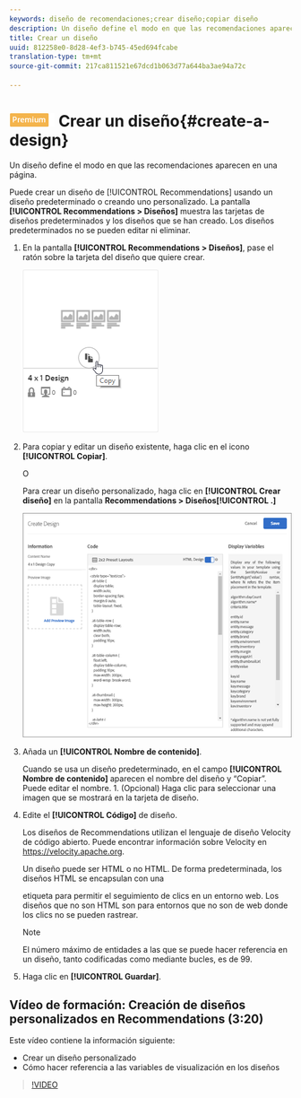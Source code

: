 ```yaml
---
keywords: diseño de recomendaciones;crear diseño;copiar diseño
description: Un diseño define el modo en que las recomendaciones aparecen en una página.
title: Crear un diseño
uuid: 812258e0-8d28-4ef3-b745-45ed694fcabe
translation-type: tm+mt
source-git-commit: 217ca811521e67dcd1b063d77a644ba3ae94a72c

---
```



# ![PREMIUM](/help/assets/premium.png) Crear un diseño{#create-a-design}

Un diseño define el modo en que las recomendaciones aparecen en una página.

Puede crear un diseño de [!UICONTROL Recommendations] usando un diseño predeterminado o creando uno personalizado. La pantalla **[!UICONTROL Recommendations &gt; Diseños]** muestra las tarjetas de diseños predeterminados y los diseños que se han creado. Los diseños predeterminados no se pueden editar ni eliminar.

1. En la pantalla **[!UICONTROL Recommendations &gt; Diseños]**, pase el ratón sobre la tarjeta del diseño que quiere crear.

   ![](assets/Card_CopyDesign.png)

1. Para copiar y editar un diseño existente, haga clic en el icono **[!UICONTROL Copiar]**.

   O

   Para crear un diseño personalizado, haga clic en **[!UICONTROL Crear diseño]** en la pantalla **Recommendations &gt; Diseños[!UICONTROL .]**

   ![](assets/createDesign.png)

1. Añada un **[!UICONTROL Nombre de contenido]**.

   Cuando se usa un diseño predeterminado, en el campo **[!UICONTROL Nombre de contenido]** aparecen el nombre del diseño y “Copiar”. Puede editar el nombre. 1. (Opcional) Haga clic para seleccionar una imagen que se mostrará en la tarjeta de diseño.
1. Edite el **[!UICONTROL Código]** de diseño.

   Los diseños de Recommendations utilizan el lenguaje de diseño Velocity de código abierto. Puede encontrar información sobre Velocity en [](https://velocity.apache.org)https://velocity.apache.org.

   Un diseño puede ser HTML o no HTML. De forma predeterminada, los diseños HTML se encapsulan con una <div> etiqueta para permitir el seguimiento de clics en un entorno web. Los diseños que no son HTML son para entornos que no son de web donde los clics no se pueden rastrear.

   >[!NOTE]
   >
   >El número máximo de entidades a las que se puede hacer referencia en un diseño, tanto codificadas como mediante bucles, es de 99.

1. Haga clic en **[!UICONTROL Guardar]**.

## Vídeo de formación: Creación de diseños personalizados en Recommendations (3:20)

Este vídeo contiene la información siguiente:

* Crear un diseño personalizado
* Cómo hacer referencia a las variables de visualización en los diseños

>[!VIDEO](https://video.tv.adobe.com/v/27687?captions=spa)
